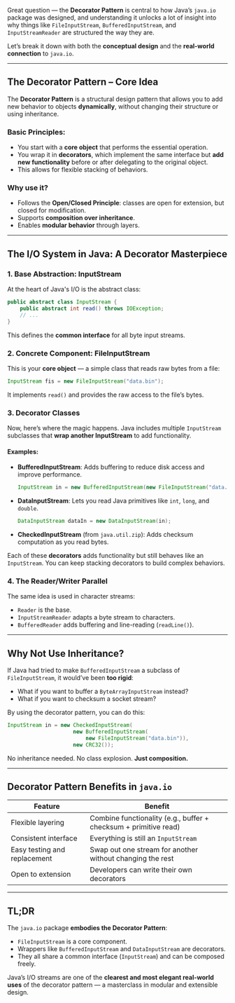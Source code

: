 Great question — the **Decorator Pattern** is central to how Java’s `java.io` package was designed, and understanding it unlocks a lot of insight into why things like `FileInputStream`, `BufferedInputStream`, and `InputStreamReader` are structured the way they are.

Let’s break it down with both the **conceptual design** and the **real-world connection** to `java.io`.

---

## **The Decorator Pattern – Core Idea**

The **Decorator Pattern** is a structural design pattern that allows you to add new behavior to objects **dynamically**, without changing their structure or using inheritance.

### **Basic Principles:**
- You start with a **core object** that performs the essential operation.
- You wrap it in **decorators**, which implement the same interface but **add new functionality** before or after delegating to the original object.
- This allows for flexible stacking of behaviors.

### **Why use it?**
- Follows the **Open/Closed Principle**: classes are open for extension, but closed for modification.
- Supports **composition over inheritance**.
- Enables **modular behavior** through layers.

---

## **The I/O System in Java: A Decorator Masterpiece**

### 1. **Base Abstraction: InputStream**
At the heart of Java's I/O is the abstract class:

```java
public abstract class InputStream {
    public abstract int read() throws IOException;
    // ...
}
```

This defines the **common interface** for all byte input streams.

### 2. **Concrete Component: FileInputStream**
This is your **core object** — a simple class that reads raw bytes from a file:

```java
InputStream fis = new FileInputStream("data.bin");
```

It implements `read()` and provides the raw access to the file’s bytes.

### 3. **Decorator Classes**
Now, here’s where the magic happens. Java includes multiple `InputStream` subclasses that **wrap another InputStream** to add functionality.

#### Examples:

- **BufferedInputStream**: Adds buffering to reduce disk access and improve performance.

  ```java
  InputStream in = new BufferedInputStream(new FileInputStream("data.bin"));
  ```

- **DataInputStream**: Lets you read Java primitives like `int`, `long`, and `double`.

  ```java
  DataInputStream dataIn = new DataInputStream(in);
  ```

- **CheckedInputStream** (from `java.util.zip`): Adds checksum computation as you read bytes.

Each of these **decorators** adds functionality but still behaves like an `InputStream`. You can keep stacking decorators to build complex behaviors.

### 4. **The Reader/Writer Parallel**
The same idea is used in character streams:
- `Reader` is the base.
- `InputStreamReader` adapts a byte stream to characters.
- `BufferedReader` adds buffering and line-reading (`readLine()`).

---

## **Why Not Use Inheritance?**

If Java had tried to make `BufferedInputStream` a subclass of `FileInputStream`, it would’ve been **too rigid**:
- What if you want to buffer a `ByteArrayInputStream` instead?
- What if you want to checksum a socket stream?

By using the decorator pattern, you can do this:

```java
InputStream in = new CheckedInputStream(
                     new BufferedInputStream(
                         new FileInputStream("data.bin")),
                     new CRC32());
```

No inheritance needed. No class explosion. **Just composition.**

---

## **Decorator Pattern Benefits in `java.io`**

| Feature | Benefit |
|--------|--------|
| Flexible layering | Combine functionality (e.g., buffer + checksum + primitive read) |
| Consistent interface | Everything is still an `InputStream` |
| Easy testing and replacement | Swap out one stream for another without changing the rest |
| Open to extension | Developers can write their own decorators |

---

## **TL;DR**

The `java.io` package **embodies the Decorator Pattern**:
- `FileInputStream` is a core component.
- Wrappers like `BufferedInputStream` and `DataInputStream` are decorators.
- They all share a common interface (`InputStream`) and can be composed freely.

Java’s I/O streams are one of the **clearest and most elegant real-world uses** of the decorator pattern — a masterclass in modular and extensible design.

